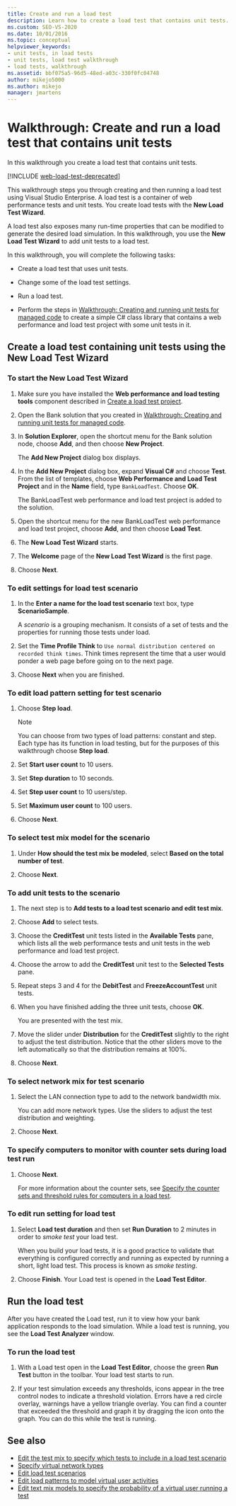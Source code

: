 ```yaml
---
title: Create and run a load test
description: Learn how to create a load test that contains unit tests. You create and run load tests using Visual Studio Enterprise.
ms.custom: SEO-VS-2020
ms.date: 10/01/2016
ms.topic: conceptual
helpviewer_keywords:
- unit tests, in load tests
- unit tests, load test walkthrough
- load tests, walkthrough
ms.assetid: bbf075a5-96d5-48ed-a03c-330f0fc04748
author: mikejo5000
ms.author: mikejo
manager: jmartens
---
```

# Walkthrough: Create and run a load test that contains unit tests

In this walkthrough you create a load test that contains unit tests.

[!INCLUDE [web-load-test-deprecated](includes/web-load-test-deprecated.md)]

This walkthrough steps you through creating and then running a load test using Visual Studio Enterprise. A load test is a container of web performance tests and unit tests. You create load tests with the **New Load Test Wizard**.

A load test also exposes many run-time properties that can be modified to generate the desired load simulation. In this walkthrough, you use the **New Load Test Wizard** to add unit tests to a load test.

In this walkthrough, you will complete the following tasks:

- Create a load test that uses unit tests.

- Change some of the load test settings.

- Run a load test.

- Perform the steps in [Walkthrough: Creating and running unit tests for managed code](../test/walkthrough-creating-and-running-unit-tests-for-managed-code.md) to create a simple C# class library that contains a web performance and load test project with some unit tests in it.

## Create a load test containing unit tests using the New Load Test Wizard

### To start the New Load Test Wizard

1. Make sure you have installed the **Web performance and load testing tools** component described in [Create a load test project](../test/quickstart-create-a-load-test-project.md).

1. Open the Bank solution that you created in [Walkthrough: Creating and running unit tests for managed code](../test/walkthrough-creating-and-running-unit-tests-for-managed-code.md).

1. In **Solution Explorer**, open the shortcut menu for the Bank solution node, choose **Add**, and then choose **New Project**.

     The **Add New Project** dialog box displays.

1. In the **Add New Project** dialog box, expand **Visual C#** and choose **Test**. From the list of templates, choose **Web Performance and Load Test Project** and in the **Name** field, type `BankLoadTest`. Choose **OK**.

     The BankLoadTest web performance and load test project is added to the solution.

1. Open the shortcut menu for the new BankLoadTest web performance and load test project, choose **Add**, and then choose **Load Test**.

1. The **New Load Test Wizard** starts.

1. The **Welcome** page of the **New Load Test Wizard** is the first page.

1. Choose **Next**.

### To edit settings for load test scenario

1. In the **Enter a name for the load test scenario** text box, type **ScenarioSample**.

     A *scenario* is a grouping mechanism. It consists of a set of tests and the properties for running those tests under load.

2. Set the **Time Profile Think** to `Use normal distribution centered on recorded think times`. Think times represent the time that a user would ponder a web page before going on to the next page.

1. Choose **Next** when you are finished.

### To edit load pattern setting for test scenario

1. Choose **Step load**.

    > [!NOTE]
    > You can choose from two types of load patterns: constant and step. Each type has its function in load testing, but for the purposes of this walkthrough choose **Step load**.

2. Set **Start user count** to 10 users.

3. Set **Step duration** to 10 seconds.

4. Set **Step user count** to 10 users/step.

5. Set **Maximum user count** to 100 users.

6. Choose **Next**.

### To select test mix model for the scenario

1. Under **How should the test mix be modeled**, select **Based on the total number of test**.

2. Choose **Next**.

### To add unit tests to the scenario

1. The next step is to **Add tests to a load test scenario and edit test mix**.

2. Choose **Add** to select tests.

3. Choose the **CreditTest** unit tests listed in the **Available Tests** pane, which lists all the web performance tests and unit tests in the web performance and load test project.

4. Choose the arrow to add the **CreditTest** unit test to the **Selected Tests** pane.

5. Repeat steps 3 and 4 for the **DebitTest** and **FreezeAccountTest** unit tests.

6. When you have finished adding the three unit tests, choose **OK**.

     You are presented with the test mix.

7. Move the slider under **Distribution** for the **CreditTest** slightly to the right to adjust the test distribution. Notice that the other sliders move to the left automatically so that the distribution remains at 100%.

8. Choose **Next**.

### To select network mix for test scenario

1. Select the LAN connection type to add to the network bandwidth mix.

     You can add more network types. Use the sliders to adjust the test distribution and weighting.

2. Choose **Next**.

### To specify computers to monitor with counter sets during load test run

1. Choose **Next**.

     For more information about the counter sets, see [Specify the counter sets and threshold rules for computers in a load test](../test/specify-counter-sets-and-threshold-rules-for-load-testing.md).

### To edit run setting for load test

1. Select **Load test duration** and then set **Run Duration** to 2 minutes in order to *smoke test* your load test.

     When you build your load tests, it is a good practice to validate that everything is configured correctly and running as expected by running a short, light load test. This process is known as *smoke testing*.

2. Choose **Finish**. Your Load test is opened in the **Load Test Editor**.

## Run the load test
 After you have created the Load test, run it to view how your bank application responds to the load simulation. While a load test is running, you see the **Load Test Analyzer** window.

### To run the load test

1. With a Load test open in the **Load Test Editor**, choose the green **Run Test** button in the toolbar. Your load test starts to run.

2. If your test simulation exceeds any thresholds, icons appear in the tree control nodes to indicate a threshold violation. Errors have a red circle overlay, warnings have a yellow triangle overlay. You can find a counter that exceeded the threshold and graph it by dragging the icon onto the graph. You can do this while the test is running.

## See also

- [Edit the test mix to specify which tests to include in a load test scenario](../test/edit-the-test-mix-to-specify-which-web-browsers-types-in-a-load-test-scenario.md)
- [Specify virtual network types](../test/specify-virtual-network-types-in-a-load-test-scenario.md)
- [Edit load test scenarios](../test/edit-load-test-scenarios.md)
- [Edit load patterns to model virtual user activities](../test/edit-load-patterns-to-model-virtual-user-activities.md)
- [Edit text mix models to specify the probability of a virtual user running a test](../test/edit-test-mix-models-to-specify-the-probability-of-a-virtual-user-running-a-test.md)
